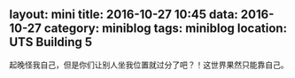 
layout: mini
title: 2016-10-27 10:45
data: 2016-10-27
category: miniblog
tags: miniblog
location: UTS Building 5
---
起晚怪我自己，但是你们让别人坐我位置就过分了吧？！这世界果然只能靠自己。